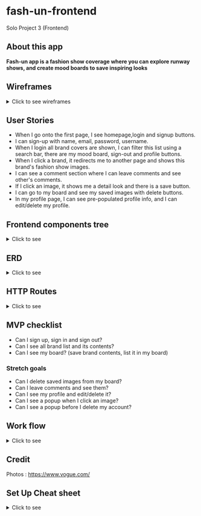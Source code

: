 # fash-un-frontend
Solo Project 3 (Frontend)
## About this app
**Fash-un app is a fashion show coverage where you can explore runway shows, and create mood boards to save inspiring looks**

## Wireframes
<details>
<summary>Click to see wireframes</summary>

![1](./wireframes/1.png)
![1](./wireframes/2.png)
![1](./wireframes/3.png)
![1](./wireframes/4.png)
![1](./wireframes/5.png)
![1](./wireframes/6.png)
![1](./wireframes/7.png)
</details>

## User Stories

- When I go onto the first page, I see homepage,login and signup buttons.
- I can sign-up with name, email, password, username.
- When I login all brand covers are shown, I can filter this list using a search bar, there are my mood board, sign-out and profile buttons. 
- When I click a brand, it redirects me to another page and shows this brand's fashion show images.
- I can see a comment section where I can leave comments and see other's comments.
- If I click an image, it shows me a detail look and there is a save button.
- I can go to my board and see my saved images with delete buttons.
- In my profile page, I can see pre-populated profile info, and I can edit/delete my profile.

## Frontend components tree
<details>
<summary>Click to see</summary>

![1](./ERD:TREE/componentTree.png)

</details>

## ERD
<details>
<summary>Click to see</summary>

![1](./ERD:TREE/ERD.png)

</details>

## HTTP Routes
<details>
<summary>Click to see</summary>

[Users]

| Method | Path                   | Purpose                                | Note                       |
|--------|------------------------|----------------------------------------|----------------------------|
| GET    | /users                 | Get user profile info                  | use auth headers for userId|
| GET    | /users/myboard       | Show saved contents in my board          | use auth headers for userId|
| POST   | /users                 | Sign-up                                |
| POST   | /users/login           | Log-in                                 |
| PUT    | /users/profile         | Edit user profile info                 |use auth headers for userId |
| DELETE | /users/                | Delete user account                    | use auth headers for userId|


[Brand] * /:id/ refers to the id of whatever that comes before /:id/ *
| Method | Path                   | Purpose                         | Note                                    |
|--------|------------------------|---------------------------------|-----------------------------------------|
| GET    | /brands                | Get brand list from api         | 
| GET    | /brands/:id            | Brand contents and comments     |Fetch brandContents, and include comments|  
| POST   | /brandContent/:id      | User can save images            |
| DELETE | /brandContent/:id      | User can delete saved images    |


[Comment]
| Method | Path                   | Purpose                         |
|--------|------------------------|---------------------------------|
| POST   | /brand/:id/comments    | Leave comments                  |


</details>

## MVP checklist 
- Can I sign up, sign in and sign out?
- Can I see all brand list and its contents?
- Can I see my board? (save brand contents, list it in my board)

### Stretch goals
- Can I delete saved images from my board?
- Can I leave comments and see them?
- Can I see my profile and edit/delete it?
- Can I see a popup when I click an image?
- Can I see a popup before I delete my account?
</details>

## Work flow
<details>
<summary>Click to see </summary>

1. Work on backend and frontend synchronously.
2. Setup (react dependencies, sequelize, express, etc)
3. Make database, add constraints/validations, associations.
4. Set front/backend servers and run them.
5. Controllers and Routers in backend.
6. All functionalities in frontend using(context, components, props)
7. CRUD 
     <p>[Create]</p>

    - Signup
    - Signin
    - Save brand images  
    - Leave comments 

    <p>[Read]</p>

    - All brand list
    - Collection images(single brand view)
    - Detail view(single photo)
    - User profile info
    - Mood board(saved images)
    - All comment list

    <p>[Update]</p>

    - User profile info edit

    <p>[Delete]</p>
    
    - Delete user account
    - Delete images from mood board 

8. Signout functionality.
9. Styling up browser with CSS.
</details>

## Credit

Photos : https://www.vogue.com/


## Set Up Cheat sheet 
<details><summary>Click to see </summary>



<details><summary>Frontend</summary>
<p>

- Dependencies

1. react-router-dom
1. axios
1. react-dotenv (if you decide to use this)

- Frontend setup
1. yarn create react-app your_app_name
1. yarn install (if you clone down and use a repo that already has a react app)
1. yarn add Dependencies to React app folder!!(written above) 
1. adjust index.js 
`import {BrowserRouter} from 'react-router-dom'`
```
ReactDOM.render(
  <React.StrictMode>
    <BrowserRouter>
      <App />
    </BrowserRouter>
</React.StrictMode>,
  document.getElementById('root')
);
```
1. Create .env in the root and add `REACT_APP_BACKEND_URL=Your-API-URL`(if you choose to use the builtin env instead of react-dotenv)
1. .gitignore(node_modules, .env(if you use dotenv))
1. Wipe up unneeded code in App.js
1. `Console.log(process.env.REACT_APP_BACKEND_URL)` in App.js to see if the server is running 

</p>

</details>



<details><summary>Backend</summary>
<p>

- Dependencies

1. cors
1. dotenv
1. express (http verb and route)
1. morgan
1. pg (is needed to create db(sequelize db:create))
1. rowdy-logger (a tool that gives a quick summary of all routes)
1. axios (if you use a third party api)
1. sequelize 
1. sequelize-cli
1. dotenv and jsonwebtoken (for encrypting id)
1. bcrypt(for db hashing)

- backend setup

1. npm i -y
1. npm init 
1. npm install dependencies(written above) or just npm install(if you clone down a repo that has all npm packages)
1. .gitignore (add node_modules, config/config.json)
1. sequelize init (To create config, migrations, models, and seeders) 
1. adjust config
1. adjust script in package.json(npm run dev will not run if you don't add this)
```
"start": "node server.js",
"dev": "nodemon server.js"
```
1. create database (sequelize db:create)
1. create sequelize models
   - sequelize model:generate --name tableName --attributes columnName:dataType,columnName:dataType,columnName:dataType
1. Check models, add unique constraints to migration (other validations should be added to models)
1. sequelize db:migrate
1. make associations to models
1. make server.js
1. make controllers, routers folders

1. Command Line
   - npm run dev (run backend server)
   - or node server.js

   

1. Reference
   - https://github.com/SEI-SEA-1-25/intro-to-sequelize
   - https://github.com/SEI-ATL-3-8/intro-to-express


```
const express = require('express')
const app = express()

app.use(require('morgan')('tiny'))
const routesReport = require('rowdy-logger').begin(app)

app.use(express.json())
app.use(require('cors')())

const PORT = process.env.PORT || 3001
app.listen(PORT, () => {
  console.log(`server listening on ${PORT}`);
  routesReport.print()
})
```

1. test if that server runs successfully(nodemon server.js or npm run dev)
1. How to add/create seed files 

```
sequelize-cli seed:generate --name <table name you want to seed to>
sequelize-cli db:seed:all
sequelize-cli db:seed:undo:all

```

</p>

</details>


<details><summary>UseContext</summary>
<p>

1. Create your store (the context)

```
import {useState, createContext } from 'react'

const UserContext = createContext()

const UserProvider = ({children}) => {
    const [user,setUser] = useState({})
    const [color,setColor] = useState('red')

    const state = {
        userState: [user,setUser],
        fetchUser: fetchUser,
        colorState: [color,setColor]
    }

    return (
        <UserContext.Provider value={state}>
            {children}
        </UserContext.Provider>
    )
}

export { UserContext, UserProvider}
```

1. Wrap your app in the Context(store) Provider

```
import React from 'react';
import ReactDOM from 'react-dom';
import { BrowserRouter } from 'react-router-dom'
import './index.css';
import App from './App';
import reportWebVitals from './reportWebVitals';
import {UserProvider} from './context/UserContext'
ReactDOM.render(
  <BrowserRouter>
    <React.StrictMode>
      <UserProvider>
        <App />
      </UserProvider>
    </React.StrictMode>
  </BrowserRouter>,
  document.getElementById('root')
);

// If you want to start measuring performance in your app, pass a function
// to log results (for example: reportWebVitals(console.log))
// or send to an analytics endpoint. Learn more: https://bit.ly/CRA-vitals
reportWebVitals();

```

1. Any child component should follow these steps to access the store

   ![alt text](./ERD:TREE/childcomponent.png)

</p>
</details>
</details>